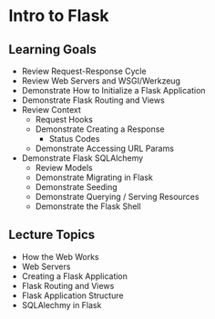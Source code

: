 # Intro to Flask

## Learning Goals
- Review Request-Response Cycle
- Review Web Servers and WSGI/Werkzeug
- Demonstrate How to Initialize a Flask Application
- Demonstrate Flask Routing and Views
- Review Context
    - Request Hooks
    - Demonstrate Creating a Response
        - Status Codes 
    - Demonstrate Accessing URL Params
- Demonstrate Flask SQLAlchemy
    - Review Models
    - Demonstrate Migrating in Flask
    - Demonstrate Seeding
    - Demonstrate Querying / Serving Resources
    - Demonstrate the Flask Shell

## Lecture Topics
- How the Web Works
- Web Servers
- Creating a Flask Application
- Flask Routing and Views 
- Flask Application Structure
- SQLAlechmy in Flask
